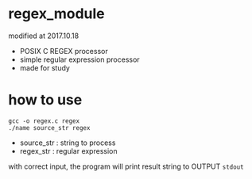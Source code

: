# regex_module

modified at 2017.10.18
- POSIX C REGEX processor
- simple regular expression processor
- made for study

# how to use
    
    gcc -o regex.c regex
    ./name source_str regex

- source_str : string to process
- regex_str : regular expression 

with correct input, the program will print result string to OUTPUT `stdout`
